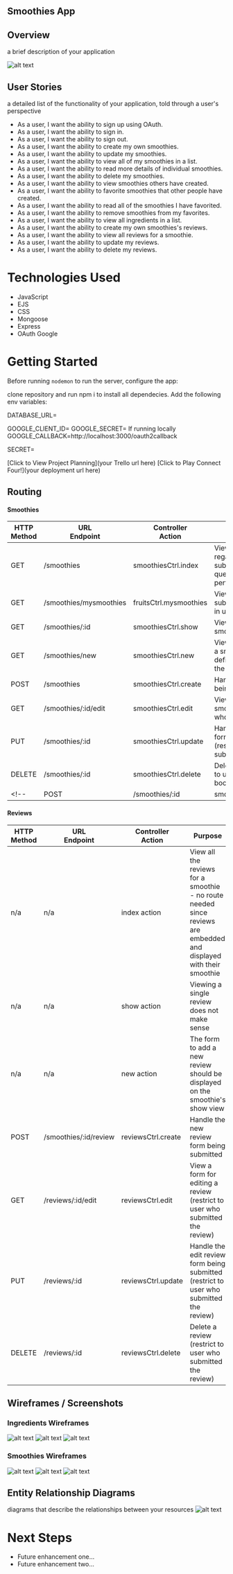 ## Smoothies App

## Overview
a brief description of your application

![alt text](public/images/wireframes/index_smoothie.png)

## User Stories
a detailed list of the functionality of your application, told through a user's perspective
  - As a user, I want the ability to sign up using OAuth.
  - As a user, I want the ability to sign in. 
  - As a user, I want the ability to sign out. 
  - As a user, I want the ability to create my own smoothies. 
  - As a user, I want the ability to update my smoothies. 
  - As a user, I want the ability to view all of my smoothies in a list. 
  - As a user, I want the ability to read more details of individual smoothies. 
  - As a user, I want the ability to delete my smoothies. 
  - As a user, I want the ability to view smoothies others have created. 
  - As a user, I want the ability to favorite smoothies that other people have created. 
  - As a user, I want the ability to read all of the smoothies I have favorited. 
  - As a user, I want the ability to remove smoothies from my favorites. 
  - As a user, I want the ability to view all ingredients in a list. 
  - As a user, I want the ability to create my own smoothies's reviews. 
  - As a user, I want the ability to view all reviews for a smoothie. 
  - As a user, I want the ability to update my reviews. 
  - As a user, I want the ability to delete my reviews. 

# Technologies Used

- JavaScript
- EJS
- CSS
- Mongoose
- Express
- OAuth Google

# Getting Started

Before running ```nodemon``` to run the server, configure the app:

clone repository and run npm i to install all dependecies.
Add the following env variables:

DATABASE_URL=

GOOGLE_CLIENT_ID=
GOOGLE_SECRET=
If running locally
GOOGLE_CALLBACK=http://localhost:3000/oauth2callback

SECRET=

[Click to View Project Planning](your Trello url here)
[Click to Play Connect Four!](your deployment url here)

## Routing

#### Smoothies

|HTTP<br>Method|URL<br>Endpoint|Controller<br>Action|Purpose|
|---|---|---|---|
| GET | /smoothies | smoothiesCtrl.index | View all the smoothies regardless of who submitted (use querystring params to perform filtering) |
| GET | /smoothies/mysmoothies | fruitsCtrl.mysmoothies | View all the smoothies submitted by the logged in user |
| GET | /smoothies/:id | smoothiesCtrl.show | View the details of any smoothie |
| GET | /smoothies/new | smoothiesCtrl.new | View a form for submitting a smoothie (be sure to define this route before the show route)|
| POST | /smoothies | smoothiesCtrl.create | Handle the new book form being submitted |
| GET | /smoothies/:id/edit | smoothiesCtrl.edit | View a form for editing a smoothie (restrict to user who submitted the book) |
| PUT | /smoothies/:id| smoothiesCtrl.update | Handle the edit smoothie form being submitted (restrict to user who submitted the book) |
| DELETE | /smoothies/:id| smoothiesCtrl.delete | Delete a smoothie (restrict to user who submitted the book) |
<!-- | POST | /smoothies/:id | smoothiesCtrl.addReading | Add the logged in user's _id to a book's userReading array | -->

#### Reviews

|HTTP<br>Method|URL<br>Endpoint|Controller<br>Action|Purpose|
|---|---|---|---|
| n/a | n/a | index action | View all the reviews for a smoothie - no route needed since reviews are embedded and displayed with their smoothie |
| n/a | n/a | show action | Viewing a single review does not make sense |
| n/a | n/a | new action | The form to add a new review should be displayed on the smoothie's show view |
| POST | /smoothies/:id/review | reviewsCtrl.create | Handle the new review form being submitted |
| GET | /reviews/:id/edit | reviewsCtrl.edit | View a form for editing a review (restrict to user who submitted the review) |
| PUT | /reviews/:id| reviewsCtrl.update | Handle the edit review form being submitted (restrict to user who submitted the review) |
| DELETE | /reviews/:id| reviewsCtrl.delete | Delete a review (restrict to user who submitted the review) |


## Wireframes / Screenshots

### Ingredients Wireframes
![alt text](public/images/wireframes/index_ing.png)
![alt text](public/images/wireframes/show_ing.png)
![alt text](public/images/wireframes/new_ing.png)

### Smoothies Wireframes
![alt text](public/images/wireframes/index_smoothie.png)
![alt text](public/images/wireframes/show_smoothie.png)
![alt text](public/images/wireframes/new_smoothie.png)


## Entity Relationship Diagrams
diagrams that describe the relationships between your resources
![alt text](public/images/ERD.png)

# Next Steps

- Future enhancement one...
- Future enhancement two... 
